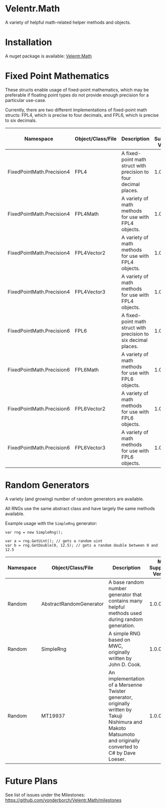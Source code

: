 # Velentr.Math
A variety of helpful math-related helper methods and objects.

# Installation
A nuget package is available: [Velentr.Math](https://www.nuget.org/packages/Velentr.Math/)

# Fixed Point Mathematics
These structs enable usage of fixed-point mathematics, which may be preferable if floating point types do not provide enough precision for a particular use-case.

Currently, there are two different implementations of fixed-point math structs: FPL4, which is precise to four decimals, and FPL6, which is precise to six decimals.

Namespace | Object/Class/File | Description | Min Supported Version | Example Usage
--------- | ---------- | ----------- | ----------------------------- | -------------
FixedPointMath.Precision4 | FPL4 | A fixed-point math struct with precision to four decimal places. | 1.0.0 | `FPL4 num = 3.051;`
FixedPointMath.Precision4 | FPL4Math | A variety of math methods for use with FPL4 objects. | 1.0.0 | `var result = FPL4Math(3.051, 2);`
FixedPointMath.Precision4 | FPL4Vector2 | A variety of math methods for use with FPL4 objects. | 1.0.0 | `var vec2 = new FPL4Vector2(3.051, 4.128);`
FixedPointMath.Precision4 | FPL4Vector3 | A variety of math methods for use with FPL4 objects. | 1.0.0 | `var vec3 = new FPL4Vector2(3.051, 4.128, -1.24);`
FixedPointMath.Precision6 | FPL6 | A fixed-point math struct with precision to six decimal places. | 1.0.0 | `FPL6 num = 3.051;`
FixedPointMath.Precision6 | FPL6Math | A variety of math methods for use with FPL6 objects. | 1.0.0 | `var result = FPL6Math(3.051, 2);`
FixedPointMath.Precision6 | FPL6Vector2 | A variety of math methods for use with FPL6 objects. | 1.0.0 | `var vec2 = new FPL6Vector2(3.051, 4.128);`
FixedPointMath.Precision6 | FPL6Vector3 | A variety of math methods for use with FPL6 objects. | 1.0.0 | `var vec3 = new FPL6Vector2(3.051, 4.128, -1.24);`

# Random Generators
A variety (and growing) number of random generators are available.

All RNGs use the same abstract class and have largely the same methods available.

Example usage with the `SimpleRng` generator:
```
var rng = new SimpleRng();

var a = rng.GetUint(); // gets a random uint
var b = rng.GetDouble(0, 12.5); // gets a random double between 0 and 12.5
```

Namespace | Object/Class/File | Description | Min Supported Version | Example Usage
--------- | ---------- | ----------- | ----------------------------- | -------------
Random | AbstractRandomGenerator | A base random number generator that contains many helpful methods used during random generation. | 1.0.0 | N/A (Abstract class)
Random | SimpleRng | A simple RNG based on MWC, originally written by John D. Cook. | 1.0.0 | `var rng = new SimpleRng();`
Random | MT19937 | An implementation of a Mersenne Twister generator, originally written by Takuji Nishimura and Makoto Matsumoto and originally converted to C# by Dave Loeser. | 1.0.0 | `var rng = new MT19937();`


# Future Plans
See list of issues under the Milestones: https://github.com/vonderborch/Velentr.Math/milestones
